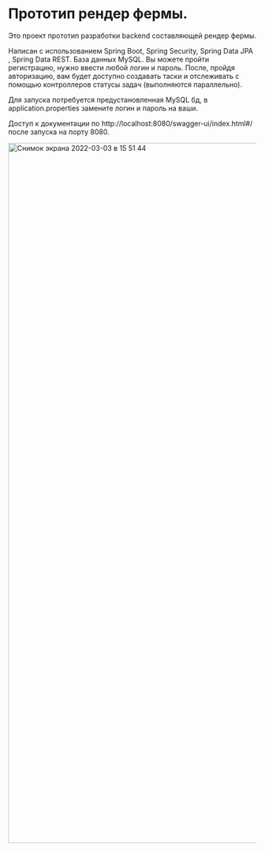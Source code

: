 # Прототип рендер фермы.

Это проект прототип разработки backend составляющей рендер фермы.

Написан с использованием Spring Boot, Spring Security, Spring Data JPA , Spring Data REST. База данных MySQL.
Вы можете пройти регистрацию, нужно ввести любой логин и пароль.
После, пройдя авторизацию, вам будет доступно создавать таски и отслеживать с помощью контроллеров статусы задач (выполняются параллельно).

Для запуска потребуется предустановленная MySQL бд, в application.properties замените логин и пароль на ваши. 

Доступ к документации по http://localhost:8080/swagger-ui/index.html#/ после запуска на порту 8080.

<img width="1419" alt="Снимок экрана 2022-03-03 в 15 51 44" src="https://user-images.githubusercontent.com/85585191/156568277-8513bdef-4ef6-4593-91c5-a491b374f538.png">
